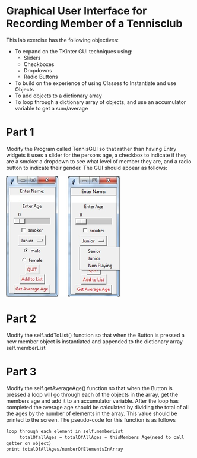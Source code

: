 # Graphical User Interface for Recording Member of a Tennisclub

This lab exercise has the following objectives:
- To expand on the TKinter GUI techniques using:
    - Sliders
    - Checkboxes
    - Dropdowns
    - Radio Buttons
- To build on the experience of using Classes to Instantiate and use Objects
- To add objects to a dictionary array
- To loop through a dictionary array of objects, and use an accumulator variable to get a sum/average

# Part 1

Modify the Program called TennisGUI so that rather than having Entry widgets it uses a slider for the persons age, a checkbox to indicate if they are a smoker a dropdown to see what level of member they are, and a radio button to indicate their gender. The GUI should appear as follows:

![alt text](tennisGUI.jpg)

# Part 2

Modify the self.addToList() function so that when the Button is pressed a new member object is instantiated and appended to the dictionary array self.memberList

# Part 3

Modify the self.getAverageAge() function so that when the Button is pressed a loop will go through each of the objects in the array, get the members age and add it to an accumulator variable. After the loop has completed the average age should be calculated by dividing the total of all the ages by the number of elements in the array. This value should be printed to the screen. The pseudo-code for this function is as follows
```
loop through each element in self.memberList
     totalOfallAges = totalOfAllAges + thisMembers Age(need to call getter on object)
print totalOfAllAges/numberOfElementsInArray
```


